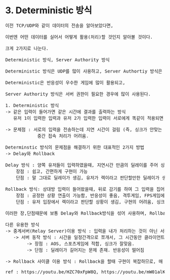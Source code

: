 # 3. Deterministic 방식
<pre>
이전 TCP/UDP와 같이 데이터의 전송을 알아보았다면, 

이번엔 어떤 데이터를 실어서 어떻게 활용(처리)할 것인지 알아볼 것이다.

크게 2가지로 나눈다.

Deterministic 방식, Server Authority 방식

Deterministic 방식은 UDP를 많이 사용하고, Server Authortiy 방식은 TCP를 많이 사용한다.

Deterministic은 반응성이 우수한 게임에 많이 활용되고, 

Server Authority 방식은 서버 권한이 필요한 경우에 많이 사용된다.

1. Deterministic 방식
-> 같은 입력이 들어가면 같은 시간에 결과를 출력하는 방식
   유저 1이 입력한 입력과 유저 2가 입력한 입력이 서로에게 똑같이 적용되면 양 컴퓨터의 게임의 상태가 같다.(싱크가 맞다)

-> 문제점 : 서로의 입력을 전송하는데 지연 시간이 걸림 (즉, 싱크가 안맞는 문제가 존재)
            중간 접속 처리가 어려움.
            
Determinstic 방식의 문제점을 해결하기 위한 대표적인 2가지 방법
-> Delay와 Rollback

Delay 방식 : 양쪽 유저들이 입력하였을때, 지연시간 만큼의 딜레이를 주어 싱크를 맞추는 방식
    장점 : 쉽고, 간편하게 구현이 가능
    단점 : 말 그대로 딜레이가 생김, 유저가 렉이라고 판단할만한 딜레이가 생김.

Rollback 방식: 상대방 입력이 들어왔을때, 뒤로 감기를 하여 그 입력을 집어넣고 다시 앞으로 감아 싱크를 맞추는 방식
    장점 : 공정한 상황 연출이 가능함, 반응성이 좋음, 격투게임, FPS게임에 적합
    단점 : 유저 입장에서 렉이라고 판단할 상황이 생김, 구현의 어려움, 싱크가 안맞을수 있는 가능성이 존재

이러한 장,단점때문에 보통 Delay와 Rollback방식을 섞어 사용하며, Rollback은 제한적으로 사용한다.

다른 유용한 방식
-> 중계서버(Relay Server)이용 방식 : 입력을 내가 처리하는 것이 아닌 서버로 전송한다. 그 서버는 모든 클라이언트에게 모두 전송하여 서버에 의존하는 방식
   -> 서버 동작 방식 : 시간을 일정간격으로 쪼개서, 그 시간동안 클라이언트들이 보낸 입력을 모아서 그 시간이 끝날때 클라이언트에게 전송한다.
        -> 장점 : AOS, 스포츠게임에 적합, 싱크가 잘맞음.
        -> 단점 : 딜레이가 길어지는 문제 존재. 반응성이 떨어짐

-> Rollback 사이클 이용 방식 : Rollback을 할때 구현이 복잡하므로, 매 프레임 정해진 사이클만큼 계속 롤백하여 싱크를 맞춰 처리하는 방식

ref : https://youtu.be/HZC70xFpW8Q, https://youtu.be/mW01alKV4fQ, https://youtu.be/ZryrwZJSRs4
</pre>
